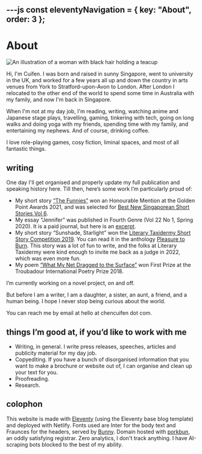 ---js
const eleventyNavigation = {
	key: "About",
	order: 3
};
---
# About
![An illustration of a woman with black hair holding a teacup](/media/cuifen.png)

Hi, I'm Cuifen. I was born and raised in sunny Singapore, went to university in the UK, and worked for a few years all up and down the country in arts venues from York to Stratford-upon-Avon to London. After London I relocated to the other end of the world to spend some time in Australia with my family, and now I'm back in Singapore.

When I'm not at my day job, I'm reading, writing, watching anime and Japanese stage plays, travelling, gaming, tinkering with tech, going on long walks and doing yoga with my friends, spending time with my family, and entertaining my nephews. And of course, drinking coffee.

I love role-playing games, cosy fiction, liminal spaces, and most of all fantastic things.

## writing
One day I'll get organised and properly update my full publication and speaking history here. Till then, here’s some work I’m particularly proud of:

- My short story [“The Funnies”](https://www.artshouselimited.sg/images/events/2021/gpa/2021/short-story/ss-eng-Chen-Cuifen.pdf) won an Honourable Mention at the Golden Point Awards 2021, and was selected for [Best New Singaporean Short Stories Vol 6](https://epigrambookshop.sg/collections/epigram-books/products/the-epigram-books-collection-of-best-new-singaporean-short-stories-volume-six).
- My essay “Jennifer” was published in Fourth Genre (Vol 22 No 1, Spring 2020). It is a paid journal, but here is an [excerpt](https://muse.jhu.edu/article/750656/pdf).
- My short story “Sunshade, Starlight” won the [Literary Taxidermy Short Story Competition 2019](https://literarytaxidermy.com/contests-previous.html). You can read it in the anthology [Pleasure to Burn](https://www.amazon.com/dp/0999446266). This story was a lot of fun to write, and the folks at Literary Taxidermy were kind enough to invite me back as a judge in 2022, which was even more fun.
- My poem [“What My Net Dragged to the Surface”](http://www.coffeehousepoetry.org/poems/troubadour-poetry-prize-2018) won First Prize at the Troubadour International Poetry Prize 2018.

I’m currently working on a novel project, on and off.

But before I am a writer, I am a daughter, a sister, an aunt, a friend, and a human being. I hope I never stop being curious about the world. 

You can reach me by email at hello at chencuifen dot com.

## things I’m good at, if you’d like to work with me
- Writing, in general. I write press releases, speeches, articles and publicity material for my day job.
- Copyediting. If you have a bunch of disorganised information that you want to make a brochure or website out of, I can organise and clean up your text for you.
- Proofreading.
- Research.

## colophon
This website is made with [Eleventy](https://www.11ty.dev/) (using the Eleventy base blog template) and deployed with Netlify. Fonts used are Inter for the body text and Fraunces for the headers, served by [Bunny](https://fonts.bunny.net/about). Domain hosted with [porkbun](https://porkbun.com/), an oddly satisfying registrar. Zero analytics, I don't track anything. I have AI-scraping bots blocked to the best of my ability.
